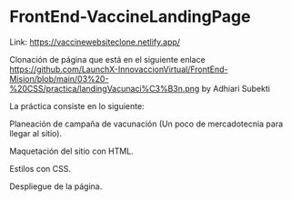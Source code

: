# FrontEnd-VaccineLandingPage
Link: https://vaccinewebsiteclone.netlify.app/


Clonación de página que está en el siguiente enlace https://github.com/LaunchX-InnovaccionVirtual/FrontEnd-Mision/blob/main/03%20-%20CSS/practica/landingVacunaci%C3%B3n.png
by Adhiari Subekti

La práctica consiste en lo siguiente:

Planeación de campaña de vacunación (Un poco de mercadotecnia para llegar al sitio).

Maquetación del sitio con HTML.

Estilos con CSS.

Despliegue de la página.
